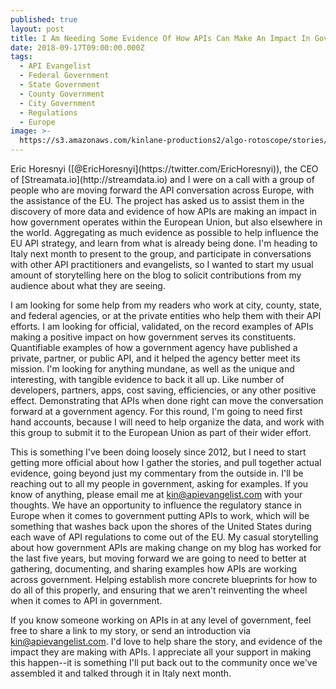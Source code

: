 ```yaml
---
published: true
layout: post
title: I Am Needing Some Evidence Of How APIs Can Make An Impact In Government
date: 2018-09-17T09:00:00.000Z
tags:
  - API Evangelist
  - Federal Government
  - State Government
  - County Government
  - City Government
  - Regulations
  - Europe
image: >-
  https://s3.amazonaws.com/kinlane-productions2/algo-rotoscope/stories/capital-battle_blue_circuit.jpg
---
```

<p></p>Eric Horesnyi ([@EricHoresnyi](https://twitter.com/EricHoresnyi)), the CEO of [Streamata.io](http://streamdata.io) and I were on a call with a group of people who are moving forward the API conversation across Europe, with the assistance of the EU. The project has asked us to assist them in the discovery of more data and evidence of how APIs are making an impact in how government operates within the European Union, but also elsewhere in the world. Aggregating as much evidence as possible to help influence the EU API strategy, and learn from what is already being done. I'm heading to Italy next month to present to the group, and participate in conversations with other API practitioners and evangelists, so I wanted to start my usual amount of storytelling here on the blog to solicit contributions from my audience about what they are seeing.

I am looking for some help from my readers who work at city, county, state, and federal agencies, or at the private entities who help them with their API efforts. I am looking for official, validated, on the record examples of APIs making a positive impact on how government serves its constituents. Quantifiable examples of how a government agency have published a private, partner, or public API, and it helped the agency better meet its mission. I'm looking for anything mundane, as well as the unique and interesting, with tangible evidence to back it all up. Like number of developers, partners, apps, cost saving, efficiencies, or any other positive effect. Demonstrating that APIs when done right can move the conversation forward at a government agency. For this round, I'm going to need first hand accounts, because I will need to help organize the data, and work with this group to submit it to the European Union as part of their wider effort.

This is something I've been doing loosely since 2012, but I need to start getting more official about how I gather the stories, and pull together actual evidence, going beyond just my commentary from the outside in. I'll be reaching out to all my people in government, asking for examples. If you know of anything, please email me at kin@apievangelist.com with your thoughts. We have an opportunity to influence the regulatory stance in Europe when it comes to government putting APIs to work, which will be something that washes back upon the shores of the United States during each wave of API regulations to come out of the EU. My casual storytelling about how government APIs are making change on my blog has worked for the last five years, but moving forward we are going to need to better at gathering, documenting, and sharing examples how APIs are working across government. Helping establish more concrete blueprints for how to do all of this properly, and ensuring that we aren't reinventing the wheel when it comes to API in government.

If you know someone working on APIs in at any level of government, feel free to share a link to my story, or send an introduction via kin@apievangelist.com. I'd love to help share the story, and evidence of the impact they are making with APIs. I appreciate all your support in making this happen--it is something I'll put back out to the community once we've assembled it and talked through it in Italy next month.
